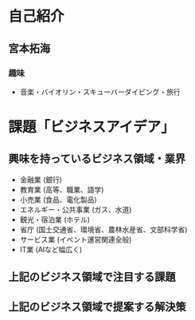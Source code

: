 # 自己紹介
 
 ## 宮本拓海
 
 ### 趣味
 
 -  音楽・バイオリン・スキューバーダイビング・旅行 
 
 
 # 課題「ビジネスアイデア」
 
 
 ## 興味を持っているビジネス領域・業界
 
 - 金融業 (銀行) 
 - 教育業 (高等、職業、語学) 
 - 小売業 (食品、電化製品) 
 - エネルギー・公共事業 (ガス、水道) 
 - 観光・宿泊業 (ホテル) 
 - 省庁 (国土交通省、環境省、農林水産省、文部科学省) 
 - サービス業 (イベント運営関連全般) 
 - IT業 (AIなど幅広く) 
 
 
 ## 上記のビジネス領域で注目する課題
 
 
 ## 上記のビジネス領域で提案する解決策
 
 

